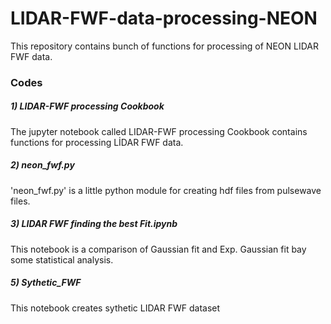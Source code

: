 # LIDAR-FWF-data-processing-NEON
This repository contains bunch of functions for processing of NEON LIDAR FWF data.
### Codes
##### 1) LIDAR-FWF processing Cookbook
The jupyter notebook called LIDAR-FWF processing Cookbook contains functions for processing LİDAR FWF data.
##### 2) neon_fwf.py
'neon_fwf.py' is a little python module for creating hdf files from pulsewave files.
##### 3) LIDAR FWF finding the best Fit.ipynb
This notebook is a comparison of Gaussian fit and Exp. Gaussian fit bay some statistical analysis.
##### 5) Sythetic_FWF
This notebook creates sythetic LIDAR FWF dataset
